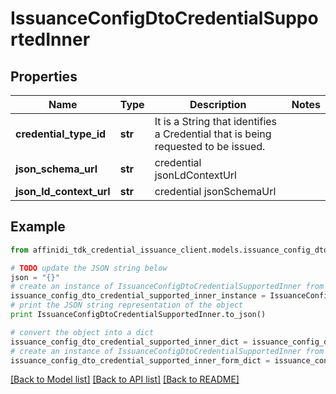 # IssuanceConfigDtoCredentialSupportedInner

## Properties

| Name                    | Type    | Description                                                                       | Notes |
| ----------------------- | ------- | --------------------------------------------------------------------------------- | ----- |
| **credential_type_id**  | **str** | It is a String that identifies a Credential that is being requested to be issued. |
| **json_schema_url**     | **str** | credential jsonLdContextUrl                                                       |
| **json_ld_context_url** | **str** | credential jsonSchemaUrl                                                          |

## Example

```python
from affinidi_tdk_credential_issuance_client.models.issuance_config_dto_credential_supported_inner import IssuanceConfigDtoCredentialSupportedInner

# TODO update the JSON string below
json = "{}"
# create an instance of IssuanceConfigDtoCredentialSupportedInner from a JSON string
issuance_config_dto_credential_supported_inner_instance = IssuanceConfigDtoCredentialSupportedInner.from_json(json)
# print the JSON string representation of the object
print IssuanceConfigDtoCredentialSupportedInner.to_json()

# convert the object into a dict
issuance_config_dto_credential_supported_inner_dict = issuance_config_dto_credential_supported_inner_instance.to_dict()
# create an instance of IssuanceConfigDtoCredentialSupportedInner from a dict
issuance_config_dto_credential_supported_inner_form_dict = issuance_config_dto_credential_supported_inner.from_dict(issuance_config_dto_credential_supported_inner_dict)
```

[[Back to Model list]](../README.md#documentation-for-models) [[Back to API list]](../README.md#documentation-for-api-endpoints) [[Back to README]](../README.md)
